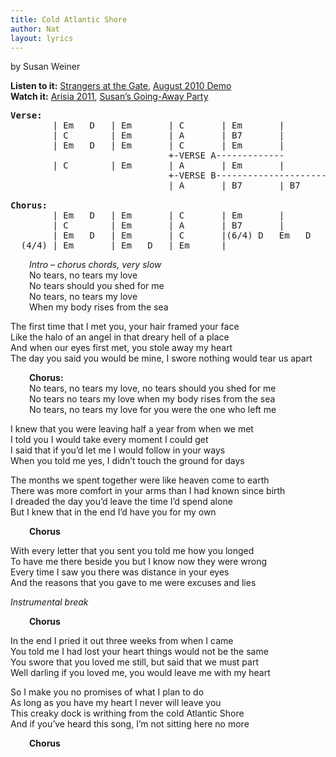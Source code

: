 ```yaml
---
title: Cold Atlantic Shore
author: Nat
layout: lyrics
---
```

by Susan Weiner

**Listen to it:** <a href="http://strangerways.bandcamp.com/track/cold-atlantic-shore" target="_blank">Strangers at the Gate</a>, <a href="/august-2010-demo-recordings/" target="_blank">August 2010 Demo</a><br/>
**Watch it:** <a href="http://www.youtube.com/watch?v=WVXBuOQIPMc&list=PL817AC17588C2A051&index=9&feature=plpp_video" target="_blank">Arisia 2011</a>, <a href="http://www.youtube.com/watch?v=8A_aXhp-v4w&list=PLE2BDB948181C7A2B&index=10&feature=plpp_video" target="_blank">Susan’s Going-Away Party</a>

<pre><strong>Verse:</strong>
        | Em   D   | Em       | C       | Em       |
        | C        | Em       | A       | B7       |
        | Em   D   | Em       | C       | Em       |
                              +-VERSE A-------------
        | C        | Em       | A       | Em       |
                              +-VERSE B------------------------
                              | A       | B7       | B7       |

<strong>Chorus:</strong> 
        | Em   D   | Em       | C       | Em       |
        | C        | Em       | A       | B7       |
        | Em   D   | Em       | C       |(6/4) D   Em   D    |
  (4/4) | Em       | Em   D   | Em      |</pre>

<p style="padding-left: 30px;">
  <em>Intro – chorus chords, very slow</em><br /> No tears, no tears my love<br /> No tears should you shed for me<br /> No tears, no tears my love<br /> When my body rises from the sea
</p>

The first time that I met you, your hair framed your face  
Like the halo of an angel in that dreary hell of a place  
And when our eyes first met, you stole away my heart  
The day you said you would be mine, I swore nothing would tear us apart

<p style="padding-left: 30px;">
  <strong>Chorus:</strong><br /> No tears, no tears my love, no tears should you shed for me<br /> No tears no tears my love when my body rises from the sea<br /> No tears, no tears my love for you were the one who left me
</p>

I knew that you were leaving half a year from when we met  
I told you I would take every moment I could get  
I said that if you’d let me I would follow in your ways  
When you told me yes, I didn’t touch the ground for days

The months we spent together were like heaven come to earth  
There was more comfort in your arms than I had known since birth  
I dreaded the day you’d leave the time I’d spend alone  
But I knew that in the end I’d have you for my own

<p style="padding-left: 30px;">
  <strong>Chorus</strong>
</p>

With every letter that you sent you told me how you longed  
To have me there beside you but I know now they were wrong  
Every time I saw you there was distance in your eyes  
And the reasons that you gave to me were excuses and lies

*Instrumental break*

<p style="padding-left: 30px;">
  <strong>Chorus</strong>
</p>

In the end I pried it out three weeks from when I came  
You told me I had lost your heart things would not be the same  
You swore that you loved me still, but said that we must part  
Well darling if you loved me, you would leave me with my heart

So I make you no promises of what I plan to do  
As long as you have my heart I never will leave you  
This creaky dock is writhing from the cold Atlantic Shore  
And if you’ve heard this song, I’m not sitting here no more

<p style="padding-left: 30px;">
  <strong>Chorus</strong>
</p>